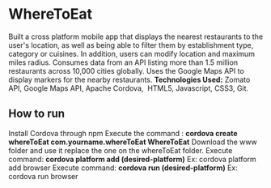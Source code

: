 # WhereToEat
Built a cross platform mobile app that displays the nearest restaurants to the user's location, as well as being able to filter them by establishment type, category or cuisines. In addition, users can modify location and maximum miles radius. Consumes data from an API listing more than 1.5 million restaurants across 10,000 cities globally. Uses the Google Maps API to display markers for the nearby restaurants. **Technologies Used:** Zomato API, Google Maps API, Apache Cordova,  HTML5, Javascript, CSS3, Git.

## How to run
Install Cordova through npm
Execute the command : **cordova create whereToEat com.yourname.whereToEat WhereToEat**
Download the www folder and use it replace the one on the whereToEat folder.
Execute command: **cordova platform add (desired-platform)**
Ex: cordova platform add browser
Execute command: **cordova run (desired-platform)**
Ex: cordova run browser
